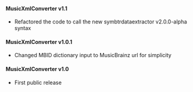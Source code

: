 #### MusicXmlConverter v1.1
 - Refactored the code to call the new symbtrdataextractor v2.0.0-alpha syntax

#### MusicXmlConverter v1.0.1
 - Changed MBID dictionary input to MusicBrainz url for simplicity
 
#### MusicXmlConverter v1.0
 - First public release
